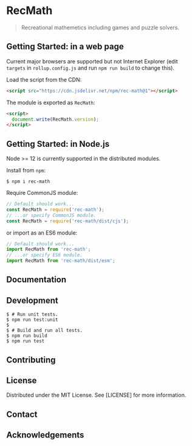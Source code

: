 # RecMath

> Recreational mathemetics including games and puzzle solvers.

## Getting Started: in a web page

Current major browsers are supported but not Internet Explorer (edit `targets`
in `rollup.config.js` and run `npm run build` to change this).

Load the script from the CDN:

```html
<script src="https://cdn.jsdelivr.net/npm/rec-math@1"></script>
```

The module is exported as `RecMath`:

```html
<script>
  document.write(RecMath.version);
</script>
```

## Getting Started: in Node.js

Node >= 12 is currently supported in the distributed modules.

Install from `npm`:

```console
$ npm i rec-math
```

Require CommonJS module:

```js
// Default should work...
const RecMath = require('rec-math');
// ...or specify CommonJS module.
const RecMath = require('rec-math/dist/cjs');
```

or import as an ES6 module:

```js
// Default should work...
import RecMath from 'rec-math';
// ...or specify ES6 module.
import RecMath from 'rec-math/dist/esm';
```

## Documentation

## Development

```console
$ # Run unit tests.
$ npm run test:unit
$
$ # Build and run all tests.
$ npm run build
$ npm run test
```

## Contributing

## License

Distributed under the MIT License. See [LICENSE] for more information.

## Contact

## Acknowledgements

